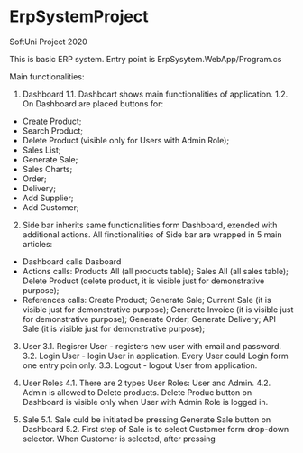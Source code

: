 # ErpSystemProject
SoftUni Project 2020



This is basic ERP system. Entry point is ErpSysytem.WebApp/Program.cs

Main functionalities:

1. Dashboard
1.1. Dashboart shows main functionalities of application.
1.2. On Dashboard are placed buttons for:
  - Create Product;
  - Search Product;
  - Delete Product (visible only for Users with Admin Role);
  - Sales List;
  - Generate Sale;
  - Sales Charts;
  - Order;
  - Delivery;
  - Add Supplier;
  - Add Customer;

2. Side bar inherits same functionalities form Dashboard, exended with additional actions. All finctionalities of Side bar are wrapped in 5 main articles:
  - Dashboard calls Dasboard
  - Actions calls: Products All (all products table); Sales All (all sales table); Delete Product (delete product, it is visible just for demonstrative purpose);
  - References calls: Create Product; Generate Sale; Current Sale (it is visible just for demonstrative purpose); Generate Invoice (it is visible just for demonstrative purpose); Generate Order; Generate Delivery; API Sale (it is visible just for demonstrative purpose);

3. User
3.1. Regisrer User - registers new user with email and password.
3.2. Login User - login User in application. Every User could Login form one entry poin only.
3.3. Logout - logout User from application.

4. User Roles
4.1. There are 2 types User Roles: User and Admin.
4.2. Admin is allowed to Delete products. Delete Produc button on Dashboard is visible only when User with Admin Role is logged in.

5. Sale
5.1. Sale culd be initiated be pressing Generate Sale button on Dashboard
5.2. First step of Sale is to select Customer form drop-down selector. When Customer is selected, after pressing 
